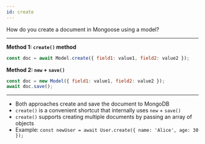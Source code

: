 ```yaml
---
id: create
---
```


How do you create a document in Mongoose using a model?

---

**Method 1: `create()` method**
```js
const doc = await Model.create({ field1: value1, field2: value2 });
```

**Method 2: `new` + `save()`**
```js
const doc = new Model({ field1: value1, field2: value2 });
await doc.save();
```

---

- Both approaches create and save the document to MongoDB
- `create()` is a convenient shortcut that internally uses `new` + `save()`
- `create()` supports creating multiple documents by passing an array of objects
- Example: `const newUser = await User.create({ name: 'Alice', age: 30 });`